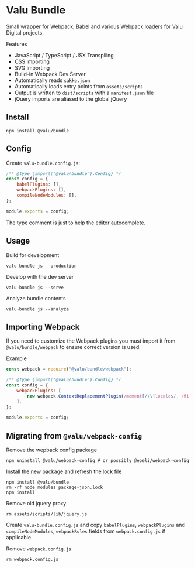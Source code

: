 # Valu Bundle

Small wrapper for Webpack, Babel and various Webpack loaders for Valu Digital
projects.

Features

-   JavaScript / TypeScript / JSX Transpiling
-   CSS importing
-   SVG importing
-   Build-in Webpack Dev Server
-   Automatically reads `sakke.json`
-   Automatically loads entry points from `assets/scripts`
-   Output is written to `dist/scripts` with a `manifest.json` file
-   jQuery imports are aliased to the global jQuery

## Install

```
npm install @valu/bundle
```

## Config

Create `valu-bundle.config.js`:

```js
/** @type {import("@valu/bundle").Config} */
const config = {
    babelPlugins: [],
    webpackPlugins: [],
    compileNodeModules: [],
};

module.exports = config;
```

The type comment is just to help the editor autocomplete.

## Usage

Build for development

```
valu-bundle js --production
```

Develop with the dev server

```
valu-bundle js --serve
```

Analyze bundle contents

```
valu-bundle js --analyze
```

## Importing Webpack

If you need to customize the Webpack plugins you must import it from
`@valu/bundle/webpack` to ensure correct version is used.

Example

```js
const webpack = require("@valu/bundle/webpack");

/** @type {import("@valu/bundle").Config} */
const config = {
    webpackPlugins: [
        new webpack.ContextReplacementPlugin(/moment[/\\]locale$/, /fi|en/),
    ],
};

module.exports = config;
```

## Migrating from `@valu/webpack-config`

Remove the wepback config package

```
npm uninstall @valu/webpack-config # or possibly @epeli/webpack-config
```

Install the new package and refresh the lock file

```
npm install @valu/bundle
rm -rf node_modules package-json.lock
npm install
```

Remove old jquery proxy

```
rm assets/scripts/lib/jquery.js
```

Create `valu-bundle.config.js` and copy `babelPlugins`, `webpackPlugins` and
`compileNodeModules`, `webpackRules` fields from `webpack.config.js` if
applicable.

Remove `webpack.config.js`

```
rm webpack.config.js
```
